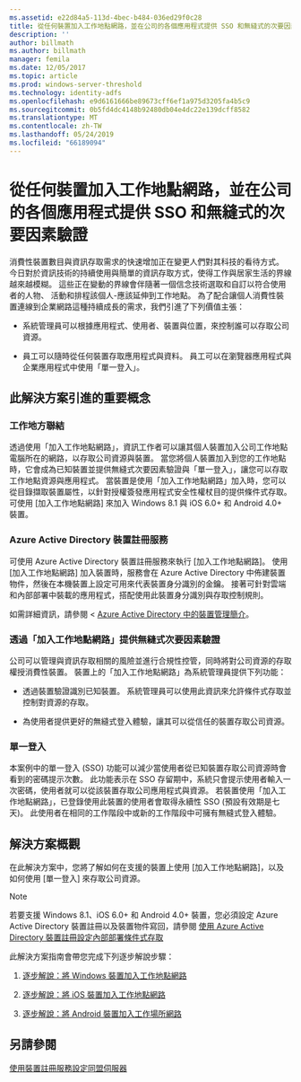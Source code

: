 ```yaml
---
ms.assetid: e22d84a5-113d-4bec-b484-036ed29f0c28
title: 從任何裝置加入工作地點網路，並在公司的各個應用程式提供 SSO 和無縫式的次要因素驗證
description: ''
author: billmath
ms.author: billmath
manager: femila
ms.date: 12/05/2017
ms.topic: article
ms.prod: windows-server-threshold
ms.technology: identity-adfs
ms.openlocfilehash: e9d6161666be89673cff6ef1a975d3205fa4b5c9
ms.sourcegitcommit: 0b5fd4dc4148b92480db04e4dc22e139dcff8582
ms.translationtype: MT
ms.contentlocale: zh-TW
ms.lasthandoff: 05/24/2019
ms.locfileid: "66189094"
---
```

# <a name="join-to-workplace-from-any-device-for-sso-and-seamless-second-factor-authentication-across-company-applications"></a>從任何裝置加入工作地點網路，並在公司的各個應用程式提供 SSO 和無縫式的次要因素驗證



消費性裝置數目與資訊存取需求的快速增加正在變更人們對其科技的看待方式。 今日對於資訊技術的持續使用與簡單的資訊存取方式，使得工作與居家生活的界線越來越模糊。 這些正在變動的界線會伴隨著一個信念技術選取和自訂以符合使用者的人物、 活動和排程該個人-應該延伸到工作地點。 為了配合讓個人消費性裝置連線到企業網路這種持續成長的需求，我們引進了下列價值主張：

-   系統管理員可以根據應用程式、使用者、裝置與位置，來控制誰可以存取公司資源。

-   員工可以隨時從任何裝置存取應用程式與資料。 員工可以在瀏覽器應用程式與企業應用程式中使用「單一登入」。

## <a name="key-concepts-introduced-in-the-solution"></a>此解決方案引進的重要概念

### <a name="workplace-join"></a>工作地方聯結
透過使用「加入工作地點網路」，資訊工作者可以讓其個人裝置加入公司工作地點電腦所在的網路，以存取公司資源與裝置。 當您將個人裝置加入到您的工作地點時，它會成為已知裝置並提供無縫式次要因素驗證與「單一登入」，讓您可以存取工作地點資源與應用程式。 當裝置是使用「加入工作地點網路」加入時，您可以從目錄擷取裝置屬性，以針對授權簽發應用程式安全性權杖目的提供條件式存取。 可使用 [加入工作地點網路] 來加入 Windows 8.1 與 iOS 6.0+ 和 Android 4.0+ 裝置。

### <a name="BKMK_DRS"></a>Azure Active Directory 裝置註冊服務
可使用 Azure Active Directory 裝置註冊服務來執行 [加入工作地點網路]。 使用 [加入工作地點網路] 加入裝置時，服務會在 Azure Active Directory 中佈建裝置物件，然後在本機裝置上設定可用來代表裝置身分識別的金鑰。 接著可針對雲端和內部部署中裝載的應用程式，搭配使用此裝置身分識別與存取控制規則。

如需詳細資訊，請參閱 < [Azure Active Directory 中的裝置管理簡介](https://docs.microsoft.com/azure/active-directory/device-management-introduction)。

### <a name="workplace-join-as-a-seamless-second-factor-authentication"></a>透過「加入工作地點網路」提供無縫式次要因素驗證
公司可以管理與資訊存取相關的風險並進行合規性控管，同時將對公司資源的存取權授消費性裝置。 裝置上的「加入工作地點網路」為系統管理員提供下列功能：

-   透過裝置驗證識別已知裝置。 系統管理員可以使用此資訊來允許條件式存取並控制對資源的存取。

-   為使用者提供更好的無縫式登入體驗，讓其可以從信任的裝置存取公司資源。

### <a name="single-sign-on"></a>單一登入
本案例中的單一登入 (SSO) 功能可以減少當使用者從已知裝置存取公司資源時會看到的密碼提示次數。 此功能表示在 SSO 存留期中，系統只會提示使用者輸入一次密碼，使用者就可以從該裝置存取公司應用程式與資源。 若裝置使用「加入工作地點網路」，已登錄使用此裝置的使用者會取得永續性 SSO (預設有效期是七天)。 此使用者在相同的工作階段中或新的工作階段中可擁有無縫式登入體驗。

## <a name="solution-overview"></a>解決方案概觀
在此解決方案中，您將了解如何在支援的裝置上使用 [加入工作地點網路]，以及如何使用 [單一登入] 來存取公司資源。

> [!NOTE]
> 若要支援 Windows 8.1、iOS 6.0+ 和 Android 4.0+ 裝置，您必須設定 Azure Active Directory 裝置註冊以及裝置物件寫回，請參閱 [使用 Azure Active Directory 裝置註冊設定內部部署條件式存取](https://msdn.microsoft.com/library/azure/dn788908.aspx)

此解決方案指南會帶您完成下列逐步解說步驟：

1.  [逐步解說：將 Windows 裝置加入工作地點網路](../../ad-fs/operations/Walkthrough--Workplace-Join-with-a-Windows-Device.md)

2.  [逐步解說：將 iOS 裝置加入工作地點網路](../../ad-fs/operations/Walkthrough--Workplace-Join-with-an-iOS-Device.md)

3.  [逐步解說：將 Android 裝置加入工作場所網路](../../ad-fs/operations/walkthrough--workplace-join-to-an-android-device.md)

## <a name="see-also"></a>另請參閱
[使用裝置註冊服務設定同盟伺服器](../deployment/configure-a-federation-server-with-device-registration-service.md)



